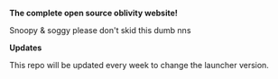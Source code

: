 **The complete open source oblivity website!**

Snoopy & soggy please don't skid this dumb nns

**Updates**

This repo will be updated every week to change the launcher version.
